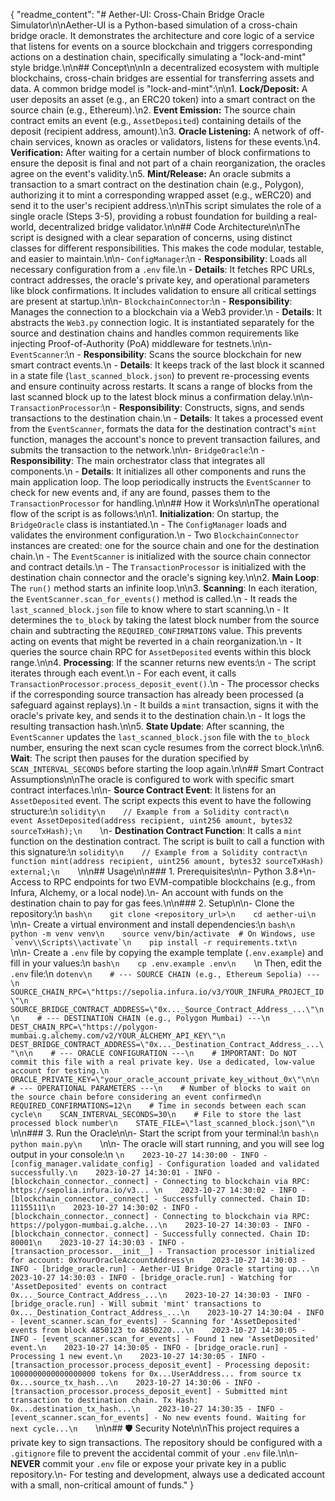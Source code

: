 {
  "readme_content": "# Aether-UI: Cross-Chain Bridge Oracle Simulator\n\nAether-UI is a Python-based simulation of a cross-chain bridge oracle. It demonstrates the architecture and core logic of a service that listens for events on a source blockchain and triggers corresponding actions on a destination chain, specifically simulating a \"lock-and-mint\" style bridge.\n\n## Concept\n\nIn a decentralized ecosystem with multiple blockchains, cross-chain bridges are essential for transferring assets and data. A common bridge model is \"lock-and-mint\":\n\n1.  **Lock/Deposit:** A user deposits an asset (e.g., an ERC20 token) into a smart contract on the source chain (e.g., Ethereum).\n2.  **Event Emission:** The source chain contract emits an event (e.g., `AssetDeposited`) containing details of the deposit (recipient address, amount).\n3.  **Oracle Listening:** A network of off-chain services, known as oracles or validators, listens for these events.\n4.  **Verification:** After waiting for a certain number of block confirmations to ensure the deposit is final and not part of a chain reorganization, the oracles agree on the event's validity.\n5.  **Mint/Release:** An oracle submits a transaction to a smart contract on the destination chain (e.g., Polygon), authorizing it to mint a corresponding wrapped asset (e.g., wERC20) and send it to the user's recipient address.\n\nThis script simulates the role of a single oracle (Steps 3-5), providing a robust foundation for building a real-world, decentralized bridge validator.\n\n## Code Architecture\n\nThe script is designed with a clear separation of concerns, using distinct classes for different responsibilities. This makes the code modular, testable, and easier to maintain.\n\n-   `ConfigManager`:\n    -   **Responsibility**: Loads all necessary configuration from a `.env` file.\n    -   **Details**: It fetches RPC URLs, contract addresses, the oracle's private key, and operational parameters like block confirmations. It includes validation to ensure all critical settings are present at startup.\n\n-   `BlockchainConnector`:\n    -   **Responsibility**: Manages the connection to a blockchain via a Web3 provider.\n    -   **Details**: It abstracts the `Web3.py` connection logic. It is instantiated separately for the source and destination chains and handles common requirements like injecting Proof-of-Authority (PoA) middleware for testnets.\n\n-   `EventScanner`:\n    -   **Responsibility**: Scans the source blockchain for new smart contract events.\n    -   **Details**: It keeps track of the last block it scanned in a state file (`last_scanned_block.json`) to prevent re-processing events and ensure continuity across restarts. It scans a range of blocks from the last scanned block up to the latest block minus a confirmation delay.\n\n-   `TransactionProcessor`:\n    -   **Responsibility**: Constructs, signs, and sends transactions to the destination chain.\n    -   **Details**: It takes a processed event from the `EventScanner`, formats the data for the destination contract's `mint` function, manages the account's nonce to prevent transaction failures, and submits the transaction to the network.\n\n-   `BridgeOracle`:\n    -   **Responsibility**: The main orchestrator class that integrates all components.\n    -   **Details**: It initializes all other components and runs the main application loop. The loop periodically instructs the `EventScanner` to check for new events and, if any are found, passes them to the `TransactionProcessor` for handling.\n\n## How it Works\n\nThe operational flow of the script is as follows:\n\n1.  **Initialization**: On startup, the `BridgeOracle` class is instantiated.\n    -   The `ConfigManager` loads and validates the environment configuration.\n    -   Two `BlockchainConnector` instances are created: one for the source chain and one for the destination chain.\n    -   The `EventScanner` is initialized with the source chain connector and contract details.\n    -   The `TransactionProcessor` is initialized with the destination chain connector and the oracle's signing key.\n\n2.  **Main Loop**: The `run()` method starts an infinite loop.\n\n3.  **Scanning**: In each iteration, the `EventScanner.scan_for_events()` method is called.\n    -   It reads the `last_scanned_block.json` file to know where to start scanning.\n    -   It determines the `to_block` by taking the latest block number from the source chain and subtracting the `REQUIRED_CONFIRMATIONS` value. This prevents acting on events that might be reverted in a chain reorganization.\n    -   It queries the source chain RPC for `AssetDeposited` events within this block range.\n\n4.  **Processing**: If the scanner returns new events:\n    -   The script iterates through each event.\n    -   For each event, it calls `TransactionProcessor.process_deposit_event()`.\n    -   The processor checks if the corresponding source transaction has already been processed (a safeguard against replays).\n    -   It builds a `mint` transaction, signs it with the oracle's private key, and sends it to the destination chain.\n    -   It logs the resulting transaction hash.\n\n5.  **State Update**: After scanning, the `EventScanner` updates the `last_scanned_block.json` file with the `to_block` number, ensuring the next scan cycle resumes from the correct block.\n\n6.  **Wait**: The script then pauses for the duration specified by `SCAN_INTERVAL_SECONDS` before starting the loop again.\n\n## Smart Contract Assumptions\n\nThe oracle is configured to work with specific smart contract interfaces.\n\n-   **Source Contract Event**: It listens for an `AssetDeposited` event. The script expects this event to have the following structure:\n    ```solidity\n    // Example from a Solidity contract\n    event AssetDeposited(address recipient, uint256 amount, bytes32 sourceTxHash);\n    ```\n-   **Destination Contract Function**: It calls a `mint` function on the destination contract. The script is built to call a function with this signature:\n    ```solidity\n    // Example from a Solidity contract\n    function mint(address recipient, uint256 amount, bytes32 sourceTxHash) external;\n    ```\n\n## Usage\n\n### 1. Prerequisites\n\n-   Python 3.8+\n-   Access to RPC endpoints for two EVM-compatible blockchains (e.g., from Infura, Alchemy, or a local node).\n-   An account with funds on the destination chain to pay for gas fees.\n\n### 2. Setup\n\n-   Clone the repository:\n    ```bash\n    git clone <repository_url>\n    cd aether-ui\n    ```\n\n-   Create a virtual environment and install dependencies:\n    ```bash\n    python -m venv venv\n    source venv/bin/activate  # On Windows, use `venv\\Scripts\\activate`\n    pip install -r requirements.txt\n    ```\n\n-   Create a `.env` file by copying the example template (`.env.example`) and fill in your values:\n    ```bash\n    cp .env.example .env\n    ```\n    Then, edit the `.env` file:\n    ```dotenv\n    # --- SOURCE CHAIN (e.g., Ethereum Sepolia) ---\n    SOURCE_CHAIN_RPC=\"https://sepolia.infura.io/v3/YOUR_INFURA_PROJECT_ID\"\n    SOURCE_BRIDGE_CONTRACT_ADDRESS=\"0x..._Source_Contract_Address_...\"\n\n    # --- DESTINATION CHAIN (e.g., Polygon Mumbai) ---\n    DEST_CHAIN_RPC=\"https://polygon-mumbai.g.alchemy.com/v2/YOUR_ALCHEMY_API_KEY\"\n    DEST_BRIDGE_CONTRACT_ADDRESS=\"0x..._Destination_Contract_Address_...\"\n\n    # --- ORACLE CONFIGURATION ---\n    # IMPORTANT: Do NOT commit this file with a real private key. Use a dedicated, low-value account for testing.\n    ORACLE_PRIVATE_KEY=\"your_oracle_account_private_key_without_0x\"\n\n    # --- OPERATIONAL PARAMETERS ---\n    # Number of blocks to wait on the source chain before considering an event confirmed\n    REQUIRED_CONFIRMATIONS=12\n    # Time in seconds between each scan cycle\n    SCAN_INTERVAL_SECONDS=30\n    # File to store the last processed block number\n    STATE_FILE=\"last_scanned_block.json\"\n    ```\n\n### 3. Run the Oracle\n\n-   Start the script from your terminal:\n    ```bash\n    python main.py\n    ```\n\n-   The oracle will start running, and you will see log output in your console:\n    ```\n    2023-10-27 14:30:00 - INFO - [config_manager.validate_config] - Configuration loaded and validated successfully.\n    2023-10-27 14:30:01 - INFO - [blockchain_connector._connect] - Connecting to blockchain via RPC: https://sepolia.infura.io/v3... \n    2023-10-27 14:30:02 - INFO - [blockchain_connector._connect] - Successfully connected. Chain ID: 11155111\n    2023-10-27 14:30:02 - INFO - [blockchain_connector._connect] - Connecting to blockchain via RPC: https://polygon-mumbai.g.alche...\n    2023-10-27 14:30:03 - INFO - [blockchain_connector._connect] - Successfully connected. Chain ID: 80001\n    2023-10-27 14:30:03 - INFO - [transaction_processor.__init__] - Transaction processor initialized for account: 0xYourOracleAccountAddress\n    2023-10-27 14:30:03 - INFO - [bridge_oracle.run] - Aether-UI Bridge Oracle starting up...\n    2023-10-27 14:30:03 - INFO - [bridge_oracle.run] - Watching for 'AssetDeposited' events on contract 0x..._Source_Contract_Address_...\n    2023-10-27 14:30:03 - INFO - [bridge_oracle.run] - Will submit 'mint' transactions to 0x..._Destination_Contract_Address_...\n    2023-10-27 14:30:04 - INFO - [event_scanner.scan_for_events] - Scanning for 'AssetDeposited' events from block 4850123 to 4850220...\n    2023-10-27 14:30:05 - INFO - [event_scanner.scan_for_events] - Found 1 new 'AssetDeposited' event.\n    2023-10-27 14:30:05 - INFO - [bridge_oracle.run] - Processing 1 new event.\n    2023-10-27 14:30:05 - INFO - [transaction_processor.process_deposit_event] - Processing deposit: 1000000000000000000 tokens for 0x...UserAddress... from source tx 0x...source_tx_hash...\n    2023-10-27 14:30:06 - INFO - [transaction_processor.process_deposit_event] - Submitted mint transaction to destination chain. Tx Hash: 0x...destination_tx_hash...\n    2023-10-27 14:30:35 - INFO - [event_scanner.scan_for_events] - No new events found. Waiting for next cycle...\n    ```\n\n## 🛡️ Security Note\n\nThis project requires a private key to sign transactions. The repository should be configured with a `.gitignore` file to prevent the accidental commit of your `.env` file.\n\n-   **NEVER** commit your `.env` file or expose your private key in a public repository.\n-   For testing and development, always use a dedicated account with a small, non-critical amount of funds."
}